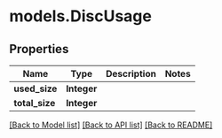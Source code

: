 # models.DiscUsage
## Properties
Name | Type | Description | Notes
------------ | ------------- | ------------- | -------------
**used_size** | **Integer** |  | 
**total_size** | **Integer** |  | 



[[Back to Model list]](README.md#documentation-for-models) [[Back to API list]](README.md#documentation-for-api-endpoints) [[Back to README]](README.md)


